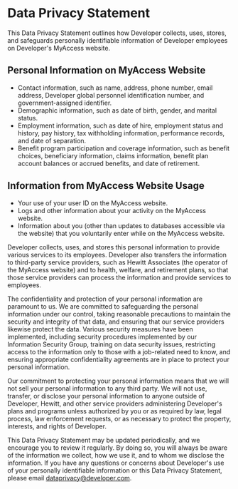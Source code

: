 # Data Privacy Statement

This Data Privacy Statement outlines how Developer collects, uses, stores, and safeguards personally identifiable information of Developer employees on Developer's MyAccess website.

## Personal Information on MyAccess Website

- Contact information, such as name, address, phone number, email address, Developer global personnel identification number, and government-assigned identifier.
- Demographic information, such as date of birth, gender, and marital status.
- Employment information, such as date of hire, employment status and history, pay history, tax withholding information, performance records, and date of separation.
- Benefit program participation and coverage information, such as benefit choices, beneficiary information, claims information, benefit plan account balances or accrued benefits, and date of retirement.

## Information from MyAccess Website Usage

- Your use of your user ID on the MyAccess website.
- Logs and other information about your activity on the MyAccess website.
- Information about you (other than updates to databases accessible via the website) that you voluntarily enter while on the MyAccess website.

Developer collects, uses, and stores this personal information to provide various services to its employees. Developer also transfers the information to third-party service providers, such as Hewitt Associates (the operator of the MyAccess website) and to health, welfare, and retirement plans, so that those service providers can process the information and provide services to employees.

The confidentiality and protection of your personal information are paramount to us. We are committed to safeguarding the personal information under our control, taking reasonable precautions to maintain the security and integrity of that data, and ensuring that our service providers likewise protect the data. Various security measures have been implemented, including security procedures implemented by our Information Security Group, training on data security issues, restricting access to the information only to those with a job-related need to know, and ensuring appropriate confidentiality agreements are in place to protect your personal information.

Our commitment to protecting your personal information means that we will not sell your personal information to any third party. We will not use, transfer, or disclose your personal information to anyone outside of Developer, Hewitt, and other service providers administering Developer's plans and programs unless authorized by you or as required by law, legal process, law enforcement requests, or as necessary to protect the property, interests, and rights of Developer.

This Data Privacy Statement may be updated periodically, and we encourage you to review it regularly. By doing so, you will always be aware of the information we collect, how we use it, and to whom we disclose the information. If you have any questions or concerns about Developer's use of your personally identifiable information or this Data Privacy Statement, please email [dataprivacy@developer.com](mailto:dataprivacy@developer.com).
